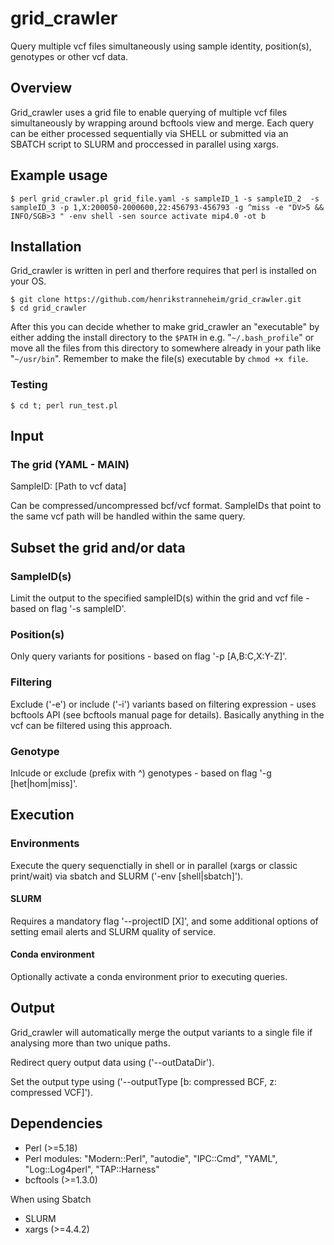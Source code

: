 # grid_crawler

Query multiple vcf files simultaneously using sample identity, position(s), genotypes or other vcf data.

## Overview

Grid_crawler uses a grid file to enable querying of multiple vcf files simultaneously by wrapping around bcftools view and merge. Each query can be either processed sequentially via SHELL or submitted via an SBATCH script to SLURM and proccessed in parallel using xargs. 

## Example usage

```
$ perl grid_crawler.pl grid_file.yaml -s sampleID_1 -s sampleID_2  -s sampleID_3 -p 1,X:200050-2000600,22:456793-456793 -g ^miss -e "DV>5 && INFO/SGB>3 " -env shell -sen source activate mip4.0 -ot b
```

## Installation

Grid_crawler is written in perl and therfore requires that perl is installed on your OS. 


 ```
 $ git clone https://github.com/henrikstranneheim/grid_crawler.git
 $ cd grid_crawler
 ```

After this you can decide whether to make grid_crawler an "executable" by either adding the install directory to the ``$PATH`` in e.g.  "``~/.bash_profile``" or move all the files from this directory to somewhere already in your path like "``~/usr/bin``". 
 Remember to make the file(s) executable by ``chmod +x file``.

### Testing

```
$ cd t; perl run_test.pl
```

## Input

### The grid (YAML - MAIN)

SampleID: [Path to vcf data]
 
Can be compressed/uncompressed bcf/vcf format. SampleIDs that point to the same vcf path will be handled within the same query.
 
## Subset the grid and/or data

### SampleID(s)

Limit the output to the specified sampleID(s) within the grid and vcf file - based on flag '-s sampleID'.

### Position(s)

Only query variants for positions - based on flag '-p [A,B:C,X:Y-Z]'.

### Filtering

Exclude ('-e') or include ('-i') variants based on filtering expression - uses bcftools API (see bcftools manual page for details). 
Basically anything in the vcf can be filtered using this approach.

### Genotype

Inlcude or exclude (prefix with ^) genotypes - based on flag '-g [het|hom|miss]'.

## Execution

### Environments

Execute the query sequenctially in shell or in parallel (xargs or classic print/wait) via sbatch and SLURM ('-env [shell|sbatch]').

#### SLURM

Requires a mandatory flag '--projectID [X]', and some additional options of setting email alerts and SLURM quality of service.

#### Conda environment

Optionally activate a conda environment prior to executing queries.

## Output

Grid_crawler will automatically merge the output variants to a single file if analysing more than two unique paths.

Redirect query output data using ('--outDataDir').

Set the output type using ('--outputType [b: compressed BCF, z: compressed VCF]').

## Dependencies

 - Perl (>=5.18)
 - Perl modules: "Modern::Perl", "autodie", "IPC::Cmd", "YAML", "Log::Log4perl", "TAP::Harness"
 - bcftools (>=1.3.0)
 
 When using Sbatch
 - SLURM
 - xargs (>=4.4.2)

